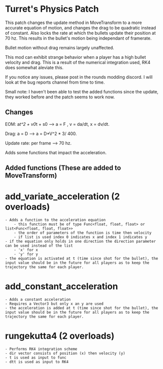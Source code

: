 # Turret's Physics Patch

This patch changes the update method in MoveTransform to a more accurate equation of motion, and changes the drag to be quadratic instead of constant. Also locks the rate at which the bullets update their position at 70 hz.
This results in the bullet's motion being independant of framerate.

Bullet motion without drag remains largely unaffected.

This mod can exhibit strange behavior when a player has a high bullet velocity and drag.
This is a result of the numerical integration used, RK4 does somewhat aleviate this.

If you notice any issues, please post in the rounds modding discord.
I will look at the bug reports channel from time to time.

Small note:
I haven't been able to test the added functions since the update, they worked before and the patch seems to work now. 


## Changes

EOM: a*t^2 + v0*t + s0 --> a = F , v = da/dt, x = dv/dt.

Drag: a = D  --> a = D*V^2 * 3/ 400.

Update rate: per frame --> 70 hz.

Adds some functions that impact the acceleration.

## Added functions (These are added to MoveTransform)

# add_variate_acceleration (2 overloads)
    - Adds a function to the acceleration equation
        - this function must be of type Func<float, float, float> or list<Func<float, float, float>>
        - the order of parameters of the function is time then velocity
        - if list is used index 0 indicates x and index 1 indicates y
    - if the equation only holds in one direction the direction parameter can be used instead of the list
        - 'x' for x
        - 'y' for y
    - the equation is activated at t (time since shot for the bullet), the input value should be in the future for all players as to keep the trajectory the same for each player.

# add_constant_acceleration
    - Adds a constant acceleration
    - Requires a Vector3 but only x an y are used
    - the acceleration is added at t (time since shot for the bullet), the input value should be in the future for all players as to keep the trajectory the same for each player.

# rungekutta4 (2 overloads)
    - Performs RK4 integration scheme
    - dir vector consists of position (x) then velocity (y)
    - t is used as input to func
    - dtt is used as input to RK4